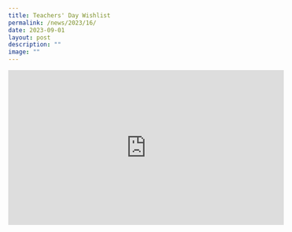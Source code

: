 ```yaml
---
title: Teachers' Day Wishlist
permalink: /news/2023/16/
date: 2023-09-01
layout: post
description: ""
image: ""
---
```

<iframe allowfullscreen="" allow="accelerometer; autoplay; clipboard-write; encrypted-media; gyroscope; picture-in-picture; web-share" frameborder="0" title="YouTube video player" src="https://www.youtube.com/embed/EkEPAj3DtDE?si=Y2cI0LgjlZ_a67ZT" height="315" width="560"></iframe>